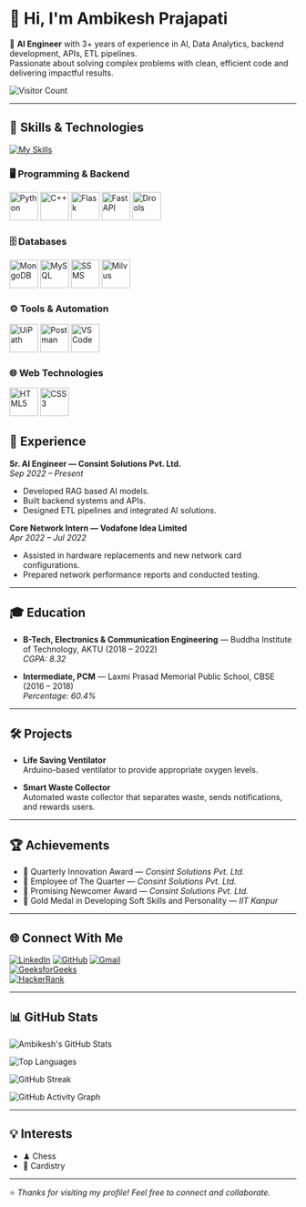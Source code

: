 # 👋 Hi, I'm Ambikesh Prajapati

🚀 **AI Engineer** with 3+ years of experience in AI, Data Analytics, backend development, APIs, ETL pipelines.  
Passionate about solving complex problems with clean, efficient code and delivering impactful results.

![Visitor Count](https://komarev.com/ghpvc/?username=ambikeshprajapati&label=Profile%20Views&color=blue&style=flat)

---

## 🔧 Skills & Technologies  
[![My Skills](https://skillicons.dev/icons?i=java,kotlin,nodejs,figma&theme=light)](https://skillicons.dev)
### 🖥️ Programming & Backend  
<p align="left">
  <img src="https://cdn.jsdelivr.net/gh/devicons/devicon/icons/python/python-original.svg" alt="Python" width="50" height="50"/>
  <img src="https://cdn.jsdelivr.net/gh/devicons/devicon/icons/cplusplus/cplusplus-original.svg" alt="C++" width="50" height="50"/>
  <img src="https://skillicons.dev/icons?i=Flask" alt="Flask" width="50" height="50"/>
  <img src="https://cdn.jsdelivr.net/gh/devicons/devicon/icons/fastapi/fastapi-original.svg" alt="FastAPI" width="50" height="50"/>
  <img src="https://cdn.jsdelivr.net/gh/devicons/devicon/icons/java/java-original.svg" alt="Drools" width="50" height="50"/>
</p>  

### 🗄️ Databases  
<p align="left">
  <img src="https://cdn.jsdelivr.net/gh/devicons/devicon/icons/mongodb/mongodb-original.svg" alt="MongoDB" width="50" height="50"/>
  <img src="https://cdn.jsdelivr.net/gh/devicons/devicon/icons/mysql/mysql-original.svg" alt="MySQL" width="50" height="50"/>
  <img src="https://cdn.jsdelivr.net/gh/devicons/devicon/icons/microsoftsqlserver/microsoftsqlserver-plain.svg" alt="SSMS" width="50" height="50"/>
  <img src="https://raw.githubusercontent.com/milvus-io/artwork/master/milvus-logo.svg" alt="Milvus" width="50" height="50"/>
</p>  

### ⚙️ Tools & Automation  
<p align="left">
  <img src="https://cdn.jsdelivr.net/gh/devicons/devicon/icons/uipath/uipath-original.svg" alt="UiPath" width="50" height="50"/>
  <img src="https://cdn.jsdelivr.net/gh/devicons/devicon/icons/postman/postman-original.svg" alt="Postman" width="50" height="50"/>
  <img src="https://cdn.jsdelivr.net/gh/devicons/devicon/icons/vscode/vscode-original.svg" alt="VS Code" width="50" height="50"/>
</p>  

### 🌐 Web Technologies  
<p align="left">
  <img src="https://cdn.jsdelivr.net/gh/devicons/devicon/icons/html5/html5-original.svg" alt="HTML5" width="50" height="50"/>
  <img src="https://cdn.jsdelivr.net/gh/devicons/devicon/icons/css3/css3-original.svg" alt="CSS3" width="50" height="50"/>
</p>

## 💼 Experience

**Sr. AI Engineer — Consint Solutions Pvt. Ltd.**  
*Sep 2022 – Present*  
- Developed RAG based AI models.  
- Built backend systems and APIs.  
- Designed ETL pipelines and integrated AI solutions.  

**Core Network Intern — Vodafone Idea Limited**  
*Apr 2022 – Jul 2022*  
- Assisted in hardware replacements and new network card configurations.  
- Prepared network performance reports and conducted testing.  

---

## 🎓 Education

- **B-Tech, Electronics & Communication Engineering** — Buddha Institute of Technology, AKTU (2018 – 2022)  
  *CGPA: 8.32*  

- **Intermediate, PCM** — Laxmi Prasad Memorial Public School, CBSE (2016 – 2018)  
  *Percentage: 60.4%*  

---

## 🛠 Projects

- **Life Saving Ventilator**  
  Arduino-based ventilator to provide appropriate oxygen levels.  

- **Smart Waste Collector**  
  Automated waste collector that separates waste, sends notifications, and rewards users.  

---

## 🏆 Achievements

- 🥇 Quarterly Innovation Award — *Consint Solutions Pvt. Ltd.*  
- 🏅 Employee of The Quarter — *Consint Solutions Pvt. Ltd.*  
- 🌟 Promising Newcomer Award — *Consint Solutions Pvt. Ltd.*  
- 🥇 Gold Medal in Developing Soft Skills and Personality — *IIT Kanpur*  

---

## 🌐 Connect With Me

[![LinkedIn](https://img.shields.io/badge/LinkedIn-Connect-blue?logo=linkedin)](https://linkedin.com/in/ambikesh-prajapati-62147b1a7)
[![GitHub](https://img.shields.io/badge/GitHub-Follow-black?logo=github)](https://github.com/ambikeshprajapati)
[![Gmail](https://img.shields.io/badge/Email-Contact-red?logo=gmail)](mailto:ambikesh.p.30@gmail.com)  
[![GeeksforGeeks](https://img.shields.io/badge/GeeksforGeeks-Profile-darkgreen?logo=geeksforgeeks)](https://www.geeksforgeeks.org/user/ambikeshprajapati/)  
[![HackerRank](https://img.shields.io/badge/HackerRank-Profile-brightgreen?logo=hackerrank)](https://www.hackerrank.com/profile/ambikesh1729)  

---

## 📊 GitHub Stats

![Ambikesh's GitHub Stats](https://github-readme-stats.vercel.app/api?username=ambikeshprajapati&show_icons=true&theme=tokyonight)  

![Top Languages](https://github-readme-stats.vercel.app/api/top-langs/?username=ambikeshprajapati&layout=compact&theme=tokyonight)  

![GitHub Streak](https://streak-stats.demolab.com?user=ambikeshprajapati&theme=tokyonight)  

![GitHub Activity Graph](https://github-readme-activity-graph.vercel.app/graph?username=ambikeshprajapati&theme=tokyo-night)  

---

## 💡 Interests

- ♟ Chess  
- 🎴 Cardistry  

---

⭐️ *Thanks for visiting my profile! Feel free to connect and collaborate.*  
